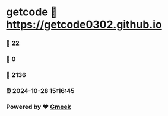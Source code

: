 # getcode :link: https://getcode0302.github.io 
### :page_facing_up: [22](https://getcode0302.github.io/tag.html) 
### :speech_balloon: 0 
### :hibiscus: 2136 
### :alarm_clock: 2024-10-28 15:16:45 
### Powered by :heart: [Gmeek](https://github.com/Meekdai/Gmeek)
